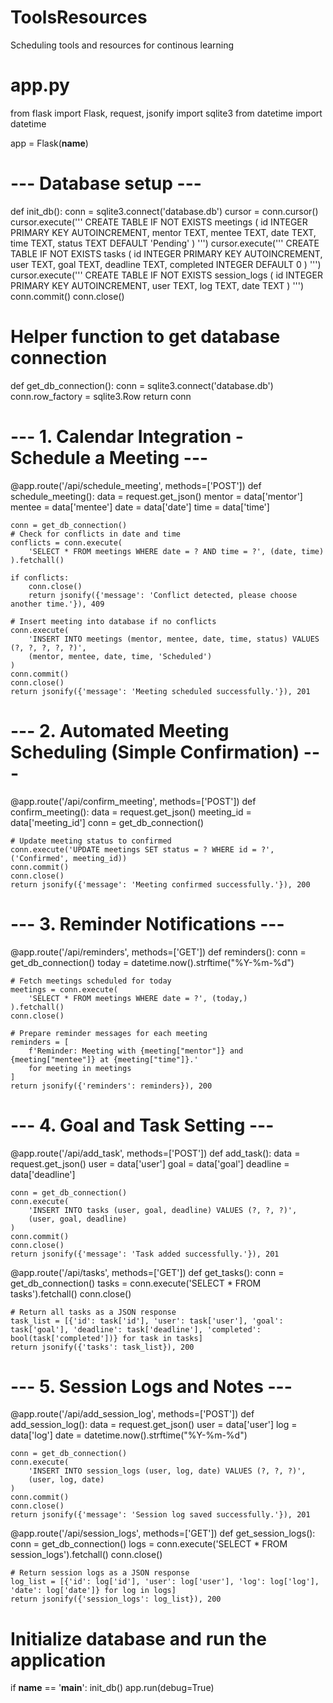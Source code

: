 # ToolsResources
Scheduling tools and resources for continous learning
# app.py
from flask import Flask, request, jsonify
import sqlite3
from datetime import datetime

app = Flask(__name__)

# --- Database setup ---
def init_db():
    conn = sqlite3.connect('database.db')
    cursor = conn.cursor()
    cursor.execute('''
        CREATE TABLE IF NOT EXISTS meetings (
            id INTEGER PRIMARY KEY AUTOINCREMENT,
            mentor TEXT,
            mentee TEXT,
            date TEXT,
            time TEXT,
            status TEXT DEFAULT 'Pending'
        )
    ''')
    cursor.execute('''
        CREATE TABLE IF NOT EXISTS tasks (
            id INTEGER PRIMARY KEY AUTOINCREMENT,
            user TEXT,
            goal TEXT,
            deadline TEXT,
            completed INTEGER DEFAULT 0
        )
    ''')
    cursor.execute('''
        CREATE TABLE IF NOT EXISTS session_logs (
            id INTEGER PRIMARY KEY AUTOINCREMENT,
            user TEXT,
            log TEXT,
            date TEXT
        )
    ''')
    conn.commit()
    conn.close()

# Helper function to get database connection
def get_db_connection():
    conn = sqlite3.connect('database.db')
    conn.row_factory = sqlite3.Row
    return conn

# --- 1. Calendar Integration - Schedule a Meeting ---
@app.route('/api/schedule_meeting', methods=['POST'])
def schedule_meeting():
    data = request.get_json()
    mentor = data['mentor']
    mentee = data['mentee']
    date = data['date']
    time = data['time']

    conn = get_db_connection()
    # Check for conflicts in date and time
    conflicts = conn.execute(
        'SELECT * FROM meetings WHERE date = ? AND time = ?', (date, time)
    ).fetchall()

    if conflicts:
        conn.close()
        return jsonify({'message': 'Conflict detected, please choose another time.'}), 409

    # Insert meeting into database if no conflicts
    conn.execute(
        'INSERT INTO meetings (mentor, mentee, date, time, status) VALUES (?, ?, ?, ?, ?)',
        (mentor, mentee, date, time, 'Scheduled')
    )
    conn.commit()
    conn.close()
    return jsonify({'message': 'Meeting scheduled successfully.'}), 201

# --- 2. Automated Meeting Scheduling (Simple Confirmation) ---
@app.route('/api/confirm_meeting', methods=['POST'])
def confirm_meeting():
    data = request.get_json()
    meeting_id = data['meeting_id']
    conn = get_db_connection()

    # Update meeting status to confirmed
    conn.execute('UPDATE meetings SET status = ? WHERE id = ?', ('Confirmed', meeting_id))
    conn.commit()
    conn.close()
    return jsonify({'message': 'Meeting confirmed successfully.'}), 200

# --- 3. Reminder Notifications ---
@app.route('/api/reminders', methods=['GET'])
def reminders():
    conn = get_db_connection()
    today = datetime.now().strftime("%Y-%m-%d")
    
    # Fetch meetings scheduled for today
    meetings = conn.execute(
        'SELECT * FROM meetings WHERE date = ?', (today,)
    ).fetchall()
    conn.close()

    # Prepare reminder messages for each meeting
    reminders = [
        f'Reminder: Meeting with {meeting["mentor"]} and {meeting["mentee"]} at {meeting["time"]}.'
        for meeting in meetings
    ]
    return jsonify({'reminders': reminders}), 200

# --- 4. Goal and Task Setting ---
@app.route('/api/add_task', methods=['POST'])
def add_task():
    data = request.get_json()
    user = data['user']
    goal = data['goal']
    deadline = data['deadline']

    conn = get_db_connection()
    conn.execute(
        'INSERT INTO tasks (user, goal, deadline) VALUES (?, ?, ?)',
        (user, goal, deadline)
    )
    conn.commit()
    conn.close()
    return jsonify({'message': 'Task added successfully.'}), 201

@app.route('/api/tasks', methods=['GET'])
def get_tasks():
    conn = get_db_connection()
    tasks = conn.execute('SELECT * FROM tasks').fetchall()
    conn.close()

    # Return all tasks as a JSON response
    task_list = [{'id': task['id'], 'user': task['user'], 'goal': task['goal'], 'deadline': task['deadline'], 'completed': bool(task['completed'])} for task in tasks]
    return jsonify({'tasks': task_list}), 200

# --- 5. Session Logs and Notes ---
@app.route('/api/add_session_log', methods=['POST'])
def add_session_log():
    data = request.get_json()
    user = data['user']
    log = data['log']
    date = datetime.now().strftime("%Y-%m-%d")

    conn = get_db_connection()
    conn.execute(
        'INSERT INTO session_logs (user, log, date) VALUES (?, ?, ?)',
        (user, log, date)
    )
    conn.commit()
    conn.close()
    return jsonify({'message': 'Session log saved successfully.'}), 201

@app.route('/api/session_logs', methods=['GET'])
def get_session_logs():
    conn = get_db_connection()
    logs = conn.execute('SELECT * FROM session_logs').fetchall()
    conn.close()

    # Return session logs as a JSON response
    log_list = [{'id': log['id'], 'user': log['user'], 'log': log['log'], 'date': log['date']} for log in logs]
    return jsonify({'session_logs': log_list}), 200

# Initialize database and run the application
if __name__ == '__main__':
    init_db()
    app.run(debug=True)

